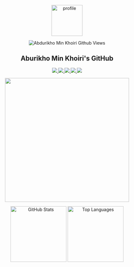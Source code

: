 <p align="center">
  <img width="100px" src="https://res.cloudinary.com/anuraghazra/image/upload/v1594908242/logo_ccswme.svg" align="center" alt="profile" />
  <p align="center">
    <img src="https://komarev.com/ghpvc/?username=rikhoari01&color=brightgreen&style=for-the-badge" alt="Abdurikho Min Khoiri Github Views" />
  </p>
  <h2 align="center">Aburikho Min Khoiri's GitHub</h2>
  <p align="center">
    <a href="https://github.com/rikhoari01">
      <img src="https://img.shields.io/badge/GitHub-100000?style=for-the-badge&logo=github&logoColor=white" />
    </a>
    <a href="https://www.linkedin.com/in/abdurikho/">
      <img src="https://img.shields.io/badge/linkedin-%230077B5.svg?&style=for-the-badge&logo=linkedin&logoColor=white" />
    </a>
    <a href="https://www.instagram.com/abdurikho_/">
      <img src="https://img.shields.io/badge/instagram-%23E4405F.svg?&style=for-the-badge&logo=instagram&logoColor=white" />        
    </a>
    <a href="https://abdurikho.my.id/">
      <img src="https://img.shields.io/badge/website-000000?style=for-the-badge&logo=About.me&logoColor=white" />        
    </a>
    <a href="#">
      <img src="https://img.shields.io/badge/YouTube-FF0000?style=for-the-badge&logo=youtube&logoColor=white" />        
    </a>
  </p>
  <p align="center">
    <img src="https://github-readme-streak-stats.herokuapp.com?user=rikhoari01&theme=tokyonight" width="400">
  </p>
  <p align="center">
    <img height="180em" src="https://github-readme-stats.vercel.app/api?username=rikhoari01&amp;show_icons=true&amp;count_private=true&amp;theme=cobalt" alt="GitHub Stats">
    <img height="180em" src="https://github-readme-stats.vercel.app/api/top-langs/?username=rikhoari01&theme=cobalt&show_icons=true&layout=compact" alt="Top Languages">
</p>
</p>
